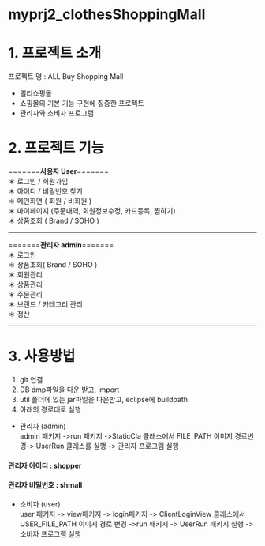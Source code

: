 # myprj2_clothesShoppingMall

# <strong> 1. 프로젝트 소개 </strong>
프로젝트 명 : ALL Buy Shopping Mall
- 멀티쇼핑몰 
- 쇼핑몰의 기본 기능 구현에 집중한 프로젝트
- 관리자와 소비자 프로그램

# <strong> 2. 프로젝트 기능 </strong> 
=======<strong>사용자  User</strong>=======\
＊ 로그인 / 회원가입 \
＊ 아이디 / 비밀번호 찾기 \
＊ 메인화면 ( 회원 / 비회원 ) \
＊ 마이페이지 (주문내역, 회원정보수정, 카드등록, 찜하기)  \
＊ 상품조회 ( Brand / SOHO )

------------------------------------------------------------------------
=======<strong>관리자 admin</strong>=======\
＊ 로그인\
＊ 상품조회( Brand / SOHO )\
＊ 회원관리\
＊ 상품관리\
＊ 주문관리\
＊ 브랜드 / 카테고리 관리\
＊ 정산

------------------------------------------------------------------------

# <strong> 3. 사용방법 </strong> 
1. git 연결 
2. DB dmp파일을 다운 받고, import
3. util 폴더에 있는 jar파일을 다운받고, eclipse에 buildpath 
4. 아래의 경로대로 실행 
- 관리자 (admin)\
admin 패키지 ->run 패키지 ->StaticCla 클래스에서 FILE_PATH 이미지 경로변경-> UserRun 클래스를 실행 -> 관리자 프로그램 실행 

#### 관리자 아이디 : shopper
#### 관리자 비밀번호 : shmall


- 소비자 (user)\
user 패키지 -> view패키지 -> login패키지 -> ClientLoginView 클래스에서 USER_FILE_PATH 이미지 경로 변경 ->run  패키지
-> UserRun 패키지 실행 -> 소비자 프로그램 실행  

